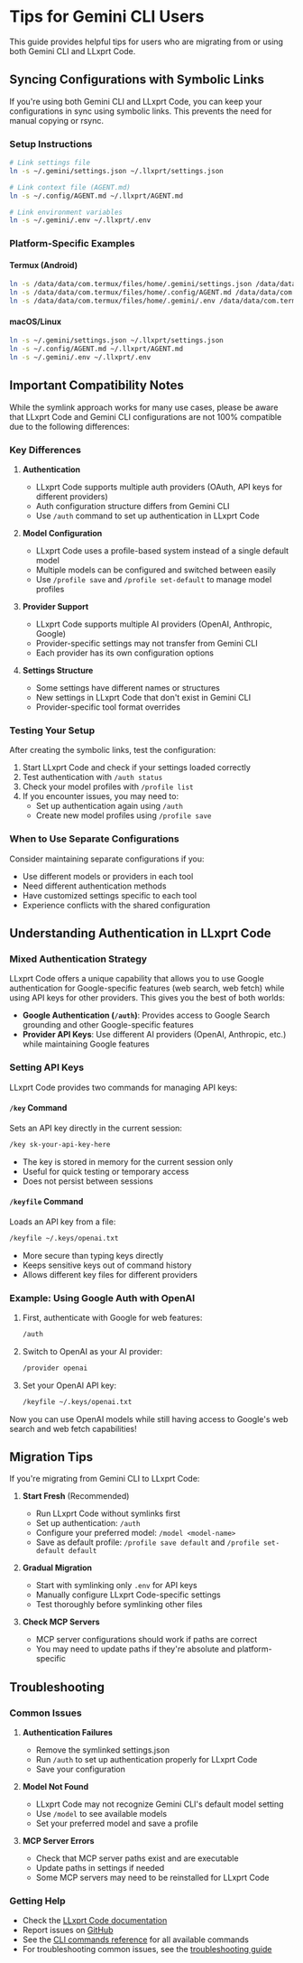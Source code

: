 # Tips for Gemini CLI Users

This guide provides helpful tips for users who are migrating from or using both Gemini CLI and LLxprt Code.

## Syncing Configurations with Symbolic Links

If you're using both Gemini CLI and LLxprt Code, you can keep your configurations in sync using symbolic links. This prevents the need for manual copying or rsync.

### Setup Instructions

```bash
# Link settings file
ln -s ~/.gemini/settings.json ~/.llxprt/settings.json

# Link context file (AGENT.md)
ln -s ~/.config/AGENT.md ~/.llxprt/AGENT.md

# Link environment variables
ln -s ~/.gemini/.env ~/.llxprt/.env
```

### Platform-Specific Examples

#### Termux (Android)

```bash
ln -s /data/data/com.termux/files/home/.gemini/settings.json /data/data/com.termux/files/home/.llxprt/settings.json
ln -s /data/data/com.termux/files/home/.config/AGENT.md /data/data/com.termux/files/home/.llxprt/AGENT.md
ln -s /data/data/com.termux/files/home/.gemini/.env /data/data/com.termux/files/home/.llxprt/.env
```

#### macOS/Linux

```bash
ln -s ~/.gemini/settings.json ~/.llxprt/settings.json
ln -s ~/.config/AGENT.md ~/.llxprt/AGENT.md
ln -s ~/.gemini/.env ~/.llxprt/.env
```

## Important Compatibility Notes

While the symlink approach works for many use cases, please be aware that LLxprt Code and Gemini CLI configurations are not 100% compatible due to the following differences:

### Key Differences

1. **Authentication**
   - LLxprt Code supports multiple auth providers (OAuth, API keys for different providers)
   - Auth configuration structure differs from Gemini CLI
   - Use `/auth` command to set up authentication in LLxprt Code

2. **Model Configuration**
   - LLxprt Code uses a profile-based system instead of a single default model
   - Multiple models can be configured and switched between easily
   - Use `/profile save` and `/profile set-default` to manage model profiles

3. **Provider Support**
   - LLxprt Code supports multiple AI providers (OpenAI, Anthropic, Google)
   - Provider-specific settings may not transfer from Gemini CLI
   - Each provider has its own configuration options

4. **Settings Structure**
   - Some settings have different names or structures
   - New settings in LLxprt Code that don't exist in Gemini CLI
   - Provider-specific tool format overrides

### Testing Your Setup

After creating the symbolic links, test the configuration:

1. Start LLxprt Code and check if your settings loaded correctly
2. Test authentication with `/auth status`
3. Check your model profiles with `/profile list`
4. If you encounter issues, you may need to:
   - Set up authentication again using `/auth`
   - Create new model profiles using `/profile save`

### When to Use Separate Configurations

Consider maintaining separate configurations if you:

- Use different models or providers in each tool
- Need different authentication methods
- Have customized settings specific to each tool
- Experience conflicts with the shared configuration

## Understanding Authentication in LLxprt Code

### Mixed Authentication Strategy

LLxprt Code offers a unique capability that allows you to use Google authentication for Google-specific features (web search, web fetch) while using API keys for other providers. This gives you the best of both worlds:

- **Google Authentication (`/auth`)**: Provides access to Google Search grounding and other Google-specific features
- **Provider API Keys**: Use different AI providers (OpenAI, Anthropic, etc.) while maintaining Google features

### Setting API Keys

LLxprt Code provides two commands for managing API keys:

#### `/key` Command

Sets an API key directly in the current session:

```bash
/key sk-your-api-key-here
```

- The key is stored in memory for the current session only
- Useful for quick testing or temporary access
- Does not persist between sessions

#### `/keyfile` Command

Loads an API key from a file:

```bash
/keyfile ~/.keys/openai.txt
```

- More secure than typing keys directly
- Keeps sensitive keys out of command history
- Allows different key files for different providers

### Example: Using Google Auth with OpenAI

1. First, authenticate with Google for web features:

   ```bash
   /auth
   ```

2. Switch to OpenAI as your AI provider:

   ```bash
   /provider openai
   ```

3. Set your OpenAI API key:
   ```bash
   /keyfile ~/.keys/openai.txt
   ```

Now you can use OpenAI models while still having access to Google's web search and web fetch capabilities!

## Migration Tips

If you're migrating from Gemini CLI to LLxprt Code:

1. **Start Fresh** (Recommended)
   - Run LLxprt Code without symlinks first
   - Set up authentication: `/auth`
   - Configure your preferred model: `/model <model-name>`
   - Save as default profile: `/profile save default` and `/profile set-default default`

2. **Gradual Migration**
   - Start with symlinking only `.env` for API keys
   - Manually configure LLxprt Code-specific settings
   - Test thoroughly before symlinking other files

3. **Check MCP Servers**
   - MCP server configurations should work if paths are correct
   - You may need to update paths if they're absolute and platform-specific

## Troubleshooting

### Common Issues

1. **Authentication Failures**
   - Remove the symlinked settings.json
   - Run `/auth` to set up authentication properly for LLxprt Code
   - Save your configuration

2. **Model Not Found**
   - LLxprt Code may not recognize Gemini CLI's default model setting
   - Use `/model` to see available models
   - Set your preferred model and save a profile

3. **MCP Server Errors**
   - Check that MCP server paths exist and are executable
   - Update paths in settings if needed
   - Some MCP servers may need to be reinstalled for LLxprt Code

### Getting Help

- Check the [LLxprt Code documentation](./index.md)
- Report issues on [GitHub](https://github.com/acoliver/llxprt-code/issues)
- See the [CLI commands reference](./cli/commands.md) for all available commands
- For troubleshooting common issues, see the [troubleshooting guide](https://github.com/acoliver/llxprt-code/blob/main/docs/troubleshooting.md)
